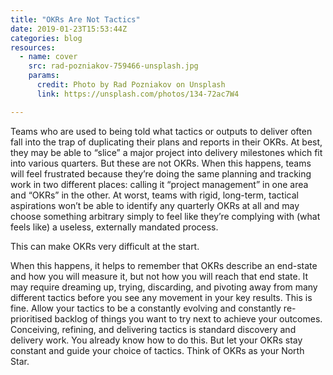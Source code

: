 ```yaml
---
title: "OKRs Are Not Tactics"
date: 2019-01-23T15:53:44Z
categories: blog  
resources:
  - name: cover
    src: rad-pozniakov-759466-unsplash.jpg
    params:
      credit: Photo by Rad Pozniakov on Unsplash
      link: https://unsplash.com/photos/134-72ac7W4

---
```


Teams who are used to being told what tactics or outputs to deliver often fall into the trap of duplicating their plans and reports in their OKRs. At best, they may be able to “slice” a major project into delivery milestones which fit into various quarters. But these are not OKRs. When this happens, teams will feel frustrated because they’re doing the same planning and tracking work in two different places: calling it “project management” in one area and “OKRs” in the other. At worst, teams with rigid, long-term, tactical aspirations won’t be able to identify any quarterly OKRs at all and may choose something arbitrary simply to feel like they’re complying with (what feels like) a useless, externally mandated process. 

This can make OKRs very difficult at the start.

When this happens, it helps to remember that OKRs describe an end-state and how you will measure it, but not how you will reach that end state. It may require dreaming up, trying, discarding, and pivoting away from many different tactics before you see any movement in your key results. This is fine. Allow your tactics to be a constantly evolving and constantly re-prioritised backlog of things you want to try next to achieve your outcomes. Conceiving, refining, and delivering tactics is standard discovery and delivery work. You already know how to do this. But let your OKRs stay constant and guide your choice of tactics. Think of OKRs as your North Star. 
